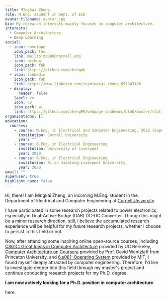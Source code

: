 ```yaml
---
title: MIngkai Zheng
role: M.Eng. student in Dept. of ECE
avatar_filename: avatar.jpg
bio: My research interests mainly focuses on computer architecture.
interests:
  - Computer Architecture
  - Deep Learning
social:
  - icon: envelope
    icon_pack: fas
    link: mailto:mz588@cornell.edu
  - icon: github
    icon_pack: fab
    link: https://github.com/zhengmk
  - icon: linkedin
    icon_pack: fab
    link: https://www.linkedin.com/in/mingkai-zheng-69224312b
  - display:
      header: false
    label: cv
    icon: cv
    icon_pack: ai
    link: https://github.com/zhengMK/webpage-academic/blob/master/static/uploads/Mingkai%20Zheng-CV.pdf
organizations: []
education:
  courses:
    - course: M.Eng. in Electrical and Computer Engineering, 2022 (Expected)
      institution: Cornell University
      year: ""
    - course: B.Eng. in Electrical Engineering
      institution: University of Liverpool
      year: 2020
    - course: B.Eng. in Electrical Engineering
      institution: Xi'an Jiaotong-Liverpool University
      year: 2020
email: ""
superuser: true
highlight_name: false
---
```

Hi, there! I am Mingkai Zheng, an incoming M.Eng. student in the Department of Electrical and Computer Engineering at [Cornell University](https://www.cornell.edu/). 

I have participated in some research projects related to power electronics, especially in Dual-Active-Bridge (DAB) DC-DC Converter. Though this might be a minor research direction, still, I believe the accumulated research experience will be helpful for my future research projects, whether I choose to persist in this field or not.

Now, after attending some inspiring online open-source courses, including [CS61C: Great Ideas in Computer Architecture](https://cs61c.org/su20/) provided by UC Berkeley, [Computer Architecture on Coursera](https://www.coursera.org/learn/comparch?) provided by Prof. David Wentzlaff from Princeton University, and [6.s081: Operating System](https://pdos.csail.mit.edu/6.S081/2020/) provided by MIT, I found myself deeply attracted by computer engineering. Therefore, I'd like to investigate deeper into this field through my master's project and continue conducting research projects for my Ph.D. degree. 

**I am now actively looking for a Ph.D. position in computer architecture**.

here.